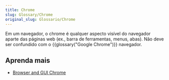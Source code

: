 ```yaml
---
title: Chrome
slug: Glossary/Chrome
original_slug: Glossario/Chrome
---
```


Em um navegador, o chrome é qualquer aspecto visível do navegador aparte das páginas web (ex., barra de ferramentas, menus, abas). Não deve ser confundido com o {{glossary("Google Chrome")}} navegador.

## Aprenda mais

- [Browser and GUI Chrome](http://www.nngroup.com/articles/browser-and-gui-chrome/)
